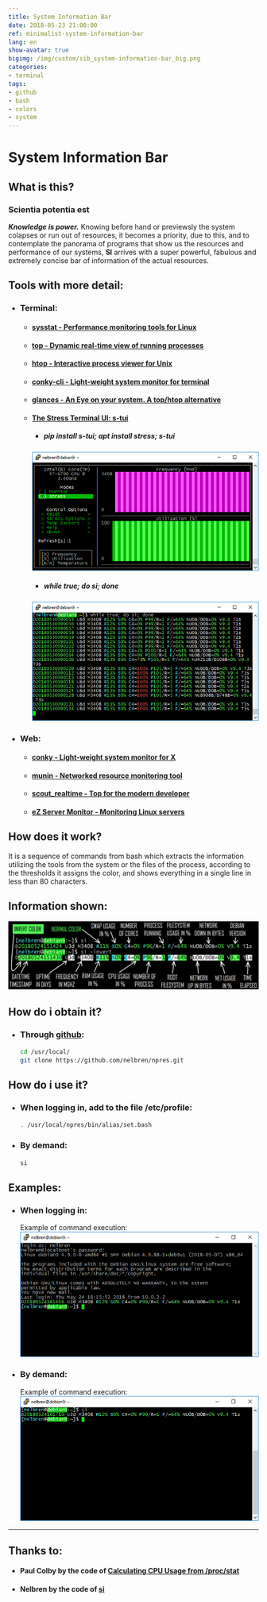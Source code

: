 ```yaml
---
title: System Information Bar
date: 2018-05-23 21:00:00
ref: minimalist-system-information-bar
lang: en
show-avatar: true
bigimg: /img/custom/sib_system-information-bar_big.png
categories:
- terminal
tags:
- github
- bash
- colors
- system
---
```


# System Information Bar

## <i class="fa fa-question-circle" aria-hidden="true"></i> What is this?

### <i class="fa fa-quote-left" aria-hidden="true"></i> Scientia potentia est <i class="fa fa-quote-right" aria-hidden="true"></i>
***Knowledge is power.*** Knowing before hand or previewsly the system colapses or run out of resources, it becomes a priority, due to this, and to contemplate the panorama of programs that show us the resources and performance of our systems, **SI** arrives with a super powerful, fabulous and extremely concise bar of information of the actual resources.

## <i class="fa fa-globe" aria-hidden="true"></i> Tools with more detail:

- ### <i class="fa fa-terminal" aria-hidden="true"></i> Terminal:

  - #### <i class="fa fa-star" aria-hidden="true"></i> [sysstat - Performance monitoring tools for Linux](http://sebastien.godard.pagesperso-orange.fr/)

  - #### <i class="fa fa-star" aria-hidden="true"></i> [top - Dynamic real-time view of running processes](https://gitlab.com/procps-ng/procps)

  - #### <i class="fa fa-star" aria-hidden="true"></i> [htop - Interactive process viewer for Unix](https://hisham.hm/htop/)

  - #### <i class="fa fa-star" aria-hidden="true"></i> [conky-cli - Light-weight system monitor for terminal](https://github.com/brndnmtthws/conky)

  - #### <i class="fa fa-star" aria-hidden="true"></i> [glances - An Eye on your system. A top/htop alternative](https://nicolargo.github.io/glances/)

  - #### <i class="fa fa-star" aria-hidden="true"></i> [The Stress Terminal UI: s-tui](https://amanusk.github.io/s-tui/)

    - ##### <i class="fa fa-line-chart" aria-hidden="true"></i> pip install s-tui; apt install stress; s-tui
    ![](/img/custom/stress_s-tui.png)
    - ##### <i class="fa fa-tachometer" aria-hidden="true"></i> while true; do si; done 
    ![](/img/custom/stress_si.png)

- ### <i class="fa fa-desktop" aria-hidden="true"></i> Web:

  - #### <i class="fa fa-star" aria-hidden="true"></i> [conky - Light-weight system monitor for X](https://github.com/brndnmtthws/conky)

  - #### <i class="fa fa-star" aria-hidden="true"></i> [munin - Networked resource monitoring tool](http://munin-monitoring.org/)

  - #### <i class="fa fa-star" aria-hidden="true"></i> [scout_realtime - Top for the modern developer](https://scoutapp.github.io/scout_realtime/)

  - #### <i class="fa fa-star" aria-hidden="true"></i> [eZ Server Monitor - Monitoring Linux servers](https://www.ezservermonitor.com/)

## <i class="fa fa-wrench" aria-hidden="true"></i> How does it work?
It is a sequence of commands from bash which extracts the information utilizing the tools from the system or the files of the process, according to the thresholds it assigns the color, and shows everything in a single line in less than 80 characters.

## <i class="fa fa-eye" aria-hidden="true"></i> Information shown:

  ![](/img/custom/sib_system-information-bar.png)

## <i class="fa fa-arrow-circle-down" aria-hidden="true"></i> How do i obtain it?

- ### <i class="fa fa-github-square" aria-hidden="true"></i> Through [github](https://github.com/nelbren/npres.git):
  ```bash
  cd /usr/local/
  git clone https://github.com/nelbren/npres.git
  ```

## <i class="fa fa-info-circle" aria-hidden="true"></i> How do i use it?

- ### <i class="fa fa-sign-in" aria-hidden="true"></i> When logging in, add to the file **/etc/profile**:
  ```bash
  . /usr/local/npres/bin/alias/set.bash
  ```

- ### <i class="fa fa-keyboard-o" aria-hidden="true"></i> By demand:
  ```bash
  si
  ```

## <i class="fa fa-eye" aria-hidden="true"></i> Examples:

- ### <i class="fa fa-sign-in" aria-hidden="true"></i> When logging in:
  Example of command execution:
  ![](/img/custom/sib_example_etc_profile.png)

- ### <i class="fa fa-keyboard-o" aria-hidden="true"></i> By demand:
  Example of command execution:
  ![](/img/custom/sib_example_por_demanda.png)

<hr class="small">

## <i class="fa fa-thumbs-up" aria-hidden="true"></i> Thanks to:

  - #### <i class="fa fa-male" aria-hidden="true"></i> Paul Colby <i class="fa fa-smile-o" aria-hidden="true"></i> by the code of [Calculating CPU Usage from /proc/stat](http://colby.id.au/calculating-cpu-usage-from-proc-stat/)
  - #### <i class="fa fa-male" aria-hidden="true"></i> Nelbren <i class="fa fa-smile-o" aria-hidden="true"></i> by the code of [si](https://github.com/nelbren/npres/blob/master/bin/system/si.bash)  
